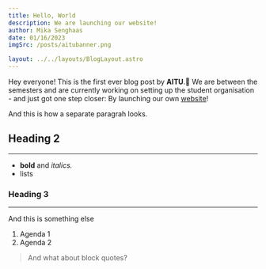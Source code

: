 ```yaml
---
title: Hello, World
description: We are launching our website!
author: Mika Senghaas
date: 01/16/2023
imgSrc: /posts/aitubanner.png

layout: ../../layouts/BlogLayout.astro
---
```



Hey everyone! This is the first ever blog post by **AITU**.🚀 We are between the semesters and are currently working on setting up the student organisation - and just got one step closer: By launching our own [website](https://www.aitu.dk)!

And this is how a separate paragrah looks.

## Heading 2

---

- **bold** and _italics._
- lists

### Heading 3

---

And this is something else

1. Agenda 1
2. Agenda 2

> And what about block quotes?

